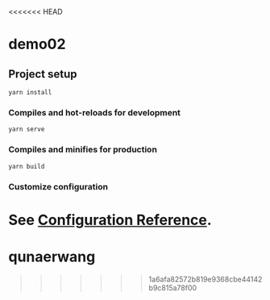 <<<<<<< HEAD
# demo02

## Project setup
```
yarn install
```

### Compiles and hot-reloads for development
```
yarn serve
```

### Compiles and minifies for production
```
yarn build
```

### Customize configuration
See [Configuration Reference](https://cli.vuejs.org/config/).
=======
# qunaerwang
>>>>>>> 1a6afa82572b819e9368cbe44142b9c815a78f00
